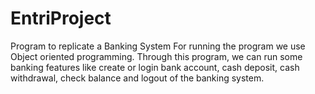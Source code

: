 # EntriProject
Program to replicate a Banking System
For running the program we use Object oriented programming. 
Through this program, we can run some banking features like create or login bank account, cash deposit, cash withdrawal, check balance and logout of the banking system.
